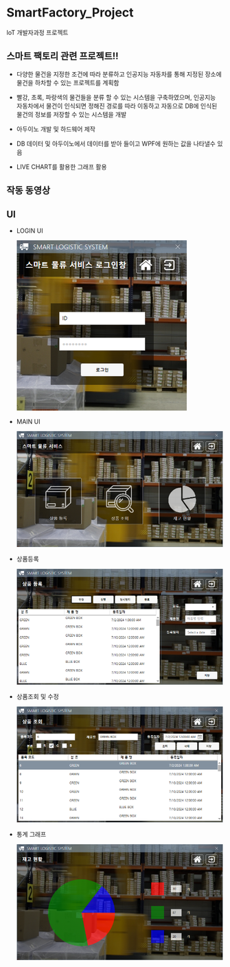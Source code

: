 # SmartFactory_Project
IoT 개발자과정 프로젝트

## 스마트 팩토리 관련 프로젝트!!

- 다양한 물건을 지정한 조건에 따라 분류하고 인공지능 자동차를 통해 지정된 장소에 물건을 하차할 수 있는 프로젝트를 계획함

- 빨강, 초록, 파랑색의 물건들을 분류 할 수 있는 시스템을 구축하였으며, 인공지능 자동차에서 물건이 인식되면 정해진 경로를 따라 이동하고 자동으로 DB에 인식된 물건의 정보를 저장할 수 있는 시스템을 개발 

- 아두이노 개발 및 하드웨어 제작

- DB 데이터 및 아두이노에서 데이터를 받아 들이고 WPF에 원하는 값을 나타낼수 있음

- LIVE CHART를 활용한 그래프 활용

## 작동 동영상


## UI
- LOGIN UI

  ![UI_Login](https://raw.githubusercontent.com/team4-smartfactory/SmartFactory_Project/main/Smart%20Logistic%20image/login.png)


- MAIN UI

    ![UI_Main](https://raw.githubusercontent.com/team4-smartfactory/SmartFactory_Project/main/Smart%20Logistic%20image/Main.png)

- 상품등록

    ![상품등록](https://raw.githubusercontent.com/team4-smartfactory/SmartFactory_Project/main/Smart%20Logistic%20image/AddPage.png)

- 상품조회 및 수정

    ![상품조회](https://raw.githubusercontent.com/team4-smartfactory/SmartFactory_Project/main/Smart%20Logistic%20image/InvetoryPage.png)

- 통계 그래프

    ![그래프](https://raw.githubusercontent.com/team4-smartfactory/SmartFactory_Project/main/Smart%20Logistic%20image/GraphPage.png)